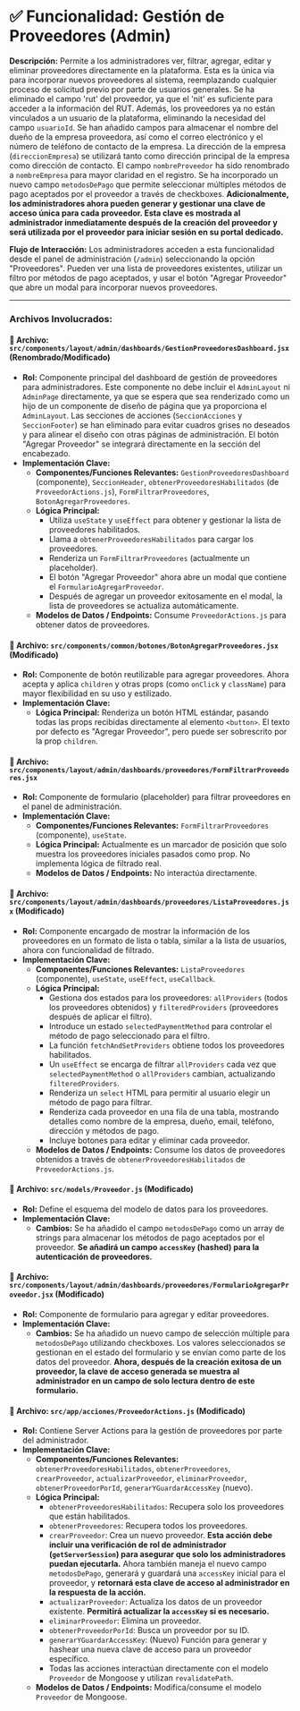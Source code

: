 # ✅ Funcionalidad: Gestión de Proveedores (Admin)

**Descripción:** Permite a los administradores ver, filtrar, agregar, editar y eliminar proveedores directamente en la plataforma. Esta es la única vía para incorporar nuevos proveedores al sistema, reemplazando cualquier proceso de solicitud previo por parte de usuarios generales. Se ha eliminado el campo 'rut' del proveedor, ya que el 'nit' es suficiente para acceder a la información del RUT. Además, los proveedores ya no están vinculados a un usuario de la plataforma, eliminando la necesidad del campo `usuarioId`. Se han añadido campos para almacenar el nombre del dueño de la empresa proveedora, así como el correo electrónico y el número de teléfono de contacto de la empresa. La dirección de la empresa (`direccionEmpresa`) se utilizará tanto como dirección principal de la empresa como dirección de contacto. El campo `nombreProveedor` ha sido renombrado a `nombreEmpresa` para mayor claridad en el registro. Se ha incorporado un nuevo campo `metodosDePago` que permite seleccionar múltiples métodos de pago aceptados por el proveedor a través de checkboxes. **Adicionalmente, los administradores ahora pueden generar y gestionar una clave de acceso única para cada proveedor. Esta clave es **mostrada al administrador inmediatamente después de la creación del proveedor** y será utilizada por el proveedor para iniciar sesión en su portal dedicado.**

**Flujo de Interacción:** Los administradores acceden a esta funcionalidad desde el panel de administración (`/admin`) seleccionando la opción "Proveedores". Pueden ver una lista de proveedores existentes, utilizar un filtro por métodos de pago aceptados, y usar el botón "Agregar Proveedor" que abre un modal para incorporar nuevos proveedores.

---

### Archivos Involucrados:

#### 📄 **Archivo:** `src/components/layout/admin/dashboards/GestionProveedoresDashboard.jsx` (Renombrado/Modificado)
* **Rol:** Componente principal del dashboard de gestión de proveedores para administradores. Este componente no debe incluir el `AdminLayout` ni `AdminPage` directamente, ya que se espera que sea renderizado como un hijo de un componente de diseño de página que ya proporciona el `AdminLayout`. Las secciones de acciones (`SeccionAcciones` y `SeccionFooter`) se han eliminado para evitar cuadros grises no deseados y para alinear el diseño con otras páginas de administración. El botón "Agregar Proveedor" se integrará directamente en la sección del encabezado.
* **Implementación Clave:**
    * **Componentes/Funciones Relevantes:** `GestionProveedoresDashboard` (componente), `SeccionHeader`, `obtenerProveedoresHabilitados` (de `ProveedorActions.js`), `FormFiltrarProveedores`, `BotonAgregarProveedores`.
    * **Lógica Principal:**
        *   Utiliza `useState` y `useEffect` para obtener y gestionar la lista de proveedores habilitados.
        *   Llama a `obtenerProveedoresHabilitados` para cargar los proveedores.
        *   Renderiza un `FormFiltrarProveedores` (actualmente un placeholder).
        *   El botón "Agregar Proveedor" ahora abre un modal que contiene el `FormularioAgregarProveedor`.
        *   Después de agregar un proveedor exitosamente en el modal, la lista de proveedores se actualiza automáticamente.
    * **Modelos de Datos / Endpoints:** Consume `ProveedorActions.js` para obtener datos de proveedores.

#### 📄 **Archivo:** `src/components/common/botones/BotonAgregarProveedores.jsx` (Modificado)
* **Rol:** Componente de botón reutilizable para agregar proveedores. Ahora acepta y aplica `children` y otras props (como `onClick` y `className`) para mayor flexibilidad en su uso y estilizado.
* **Implementación Clave:**
    * **Lógica Principal:** Renderiza un botón HTML estándar, pasando todas las props recibidas directamente al elemento `<button>`. El texto por defecto es "Agregar Proveedor", pero puede ser sobrescrito por la prop `children`.

#### 📄 **Archivo:** `src/components/layout/admin/dashboards/proveedores/FormFiltrarProveedores.jsx`
* **Rol:** Componente de formulario (placeholder) para filtrar proveedores en el panel de administración.
* **Implementación Clave:**
    * **Componentes/Funciones Relevantes:** `FormFiltrarProveedores` (componente), `useState`.
    * **Lógica Principal:** Actualmente es un marcador de posición que solo muestra los proveedores iniciales pasados como prop. No implementa lógica de filtrado real.
    * **Modelos de Datos / Endpoints:** No interactúa directamente.

#### 📄 **Archivo:** `src/components/layout/admin/dashboards/proveedores/ListaProveedores.jsx` (Modificado)
* **Rol:** Componente encargado de mostrar la información de los proveedores en un formato de lista o tabla, similar a la lista de usuarios, ahora con funcionalidad de filtrado.
* **Implementación Clave:**
    * **Componentes/Funciones Relevantes:** `ListaProveedores` (componente), `useState`, `useEffect`, `useCallback`.
    * **Lógica Principal:**
        *   Gestiona dos estados para los proveedores: `allProviders` (todos los proveedores obtenidos) y `filteredProviders` (proveedores después de aplicar el filtro).
        *   Introduce un estado `selectedPaymentMethod` para controlar el método de pago seleccionado para el filtro.
        *   La función `fetchAndSetProviders` obtiene todos los proveedores habilitados.
        *   Un `useEffect` se encarga de filtrar `allProviders` cada vez que `selectedPaymentMethod` o `allProviders` cambian, actualizando `filteredProviders`.
        *   Renderiza un `select` HTML para permitir al usuario elegir un método de pago para filtrar.
        *   Renderiza cada proveedor en una fila de una tabla, mostrando detalles como nombre de la empresa, dueño, email, teléfono, dirección y métodos de pago.
        *   Incluye botones para editar y eliminar cada proveedor.
    * **Modelos de Datos / Endpoints:** Consume los datos de proveedores obtenidos a través de `obtenerProveedoresHabilitados` de `ProveedorActions.js`.

#### 📄 **Archivo:** `src/models/Proveedor.js` (Modificado)
* **Rol:** Define el esquema del modelo de datos para los proveedores.
* **Implementación Clave:**
    * **Cambios:** Se ha añadido el campo `metodosDePago` como un array de strings para almacenar los métodos de pago aceptados por el proveedor. **Se añadirá un campo `accessKey` (hashed) para la autenticación de proveedores.**

#### 📄 **Archivo:** `src/components/layout/admin/dashboards/proveedores/FormularioAgregarProveedor.jsx` (Modificado)
* **Rol:** Componente de formulario para agregar y editar proveedores.
* **Implementación Clave:**
    * **Cambios:** Se ha añadido un nuevo campo de selección múltiple para `metodosDePago` utilizando checkboxes. Los valores seleccionados se gestionan en el estado del formulario y se envían como parte de los datos del proveedor. **Ahora, después de la creación exitosa de un proveedor, la clave de acceso generada se muestra al administrador en un campo de solo lectura dentro de este formulario.**

#### 📄 **Archivo:** `src/app/acciones/ProveedorActions.js` (Modificado)
* **Rol:** Contiene Server Actions para la gestión de proveedores por parte del administrador.
* **Implementación Clave:**
    * **Componentes/Funciones Relevantes:** `obtenerProveedoresHabilitados`, `obtenerProveedores`, `crearProveedor`, `actualizarProveedor`, `eliminarProveedor`, `obtenerProveedorPorId`, `generarYGuardarAccessKey` (nuevo).
    * **Lógica Principal:**
        *   `obtenerProveedoresHabilitados`: Recupera solo los proveedores que están habilitados.
        *   `obtenerProveedores`: Recupera todos los proveedores.
        *   `crearProveedor`: Crea un nuevo proveedor. **Esta acción debe incluir una verificación de rol de administrador (`getServerSession`) para asegurar que solo los administradores puedan ejecutarla.** Ahora también maneja el nuevo campo `metodosDePago`, generará y guardará una `accessKey` inicial para el proveedor, y **retornará esta clave de acceso al administrador en la respuesta de la acción.**
        *   `actualizarProveedor`: Actualiza los datos de un proveedor existente. **Permitirá actualizar la `accessKey` si es necesario.**
        *   `eliminarProveedor`: Elimina un proveedor.
        *   `obtenerProveedorPorId`: Busca un proveedor por su ID.
        *   `generarYGuardarAccessKey`: (Nuevo) Función para generar y hashear una nueva clave de acceso para un proveedor específico.
        *   Todas las acciones interactúan directamente con el modelo `Proveedor` de Mongoose y utilizan `revalidatePath`.
    * **Modelos de Datos / Endpoints:** Modifica/consume el modelo `Proveedor` de Mongoose.

